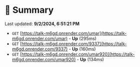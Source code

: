 # 📖 Summary
Last updated: **9/2/2024, 6:51:21 PM**

- `GET` [https://talk-m6gd.onrender.com/umar](https://talk-m6gd.onrender.com/umar) - **Up** (295ms)
- `GET` [https://talk-m6gd.onrender.com/9337](https://talk-m6gd.onrender.com/9337) - **Up** (160ms)
- `GET` [https://talk-m6gd.onrender.com/umar920](https://talk-m6gd.onrender.com/umar920) - **Up** (134ms)
